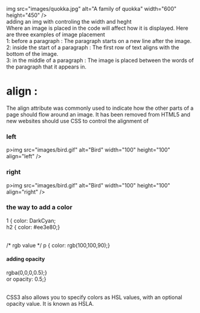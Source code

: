 img src="images/quokka.jpg" alt="A family of
quokka" width="600" height="450" />
<br>
adding an img with controling the width and heght
<br>
Where an image is placed in the code will affect how it is displayed. Here are three
examples of image placement
<br>
1: before a paragraph  :
The paragraph starts on a new
line after the image.
<br>
2: inside the start of a
paragraph  :
The first row of text aligns with
the bottom of the image.
<br>
3: in the middle of a
paragraph :
The image is placed between the
words of the paragraph that it
appears in.
<br>

# align :
The align attribute was
commonly used to indicate how
the other parts of a page should
flow around an image. It has
been removed from HTML5
and new websites should use
CSS to control the alignment of
<br>

### left

p>img src="images/bird.gif" alt="Bird" width="100"
height="100" align="left" />
<br>

### right

p>img src="images/bird.gif" alt="Bird" width="100"
height="100" align="right" />
<br>

### the way to add a color
1 {
color: DarkCyan;
<br>
h2 {
color: #ee3e80;}

<br>
/* rgb value */
p {
color: rgb(100,100,90);}

<br>


#### adding opacity 

rgba(0,0,0,0.5);}
<br>
or
opacity: 0.5;}

<br>
CSS3 also allows you to specify colors as HSL values,
with an optional opacity value. It is known as HSLA.

